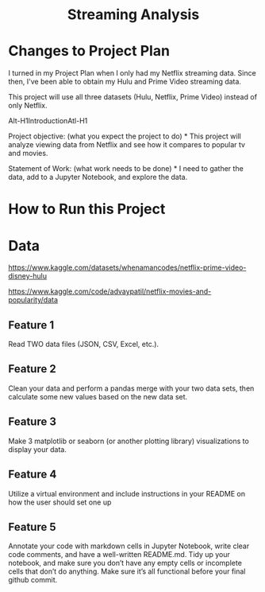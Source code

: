 <h1 align="center"><strong>Streaming Analysis</strong></h1>

# Changes to Project Plan
I turned in my Project Plan when I only had my Netflix streaming data. Since then, I've been able to obtain my Hulu and Prime Video streaming data. 

This project will use all three datasets (Hulu, Netflix, Prime Video) instead of only Netflix.

Alt-H1IntroductionAtl-H1

Project objective: (what you expect the project to do) *
This project will analyze viewing data from Netflix and see how it compares to popular tv and movies. 

Statement of Work:  (what work needs to be done) *
I need to gather the data, add to a Jupyter Notebook, and explore the data. 

# How to Run this Project

# Data
https://www.kaggle.com/datasets/whenamancodes/netflix-prime-video-disney-hulu

https://www.kaggle.com/code/advaypatil/netflix-movies-and-popularity/data

## Feature 1
Read TWO data files (JSON, CSV, Excel, etc.). 

## Feature 2
Clean your data and perform a pandas merge with your two data sets, then calculate some new values based on the new data set.  

## Feature 3
Make 3 matplotlib or seaborn (or another plotting library) visualizations to display your data.

## Feature 4
Utilize a virtual environment and include instructions in your README on how the user should set one up

## Feature 5
Annotate your code with markdown cells in Jupyter Notebook, write clear code comments, and have a well-written README.md. Tidy up your notebook, and make sure you don’t have any empty cells or incomplete cells that don’t do anything. Make sure it’s all functional before your final github commit.

